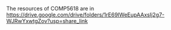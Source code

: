 The resources of COMP5618 are in https://drive.google.com/drive/folders/1rE69IWeEupAAxsIj2g7-WJRwYxwtgZov?usp=share_link
